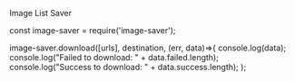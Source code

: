Image List Saver

const image-saver = require('image-saver');


image-saver.download([urls], destination, (err, data)=>{
    console.log(data);
    console.log("Failed to download: " + data.failed.length);
    console.log("Success to download: " + data.success.length);
);